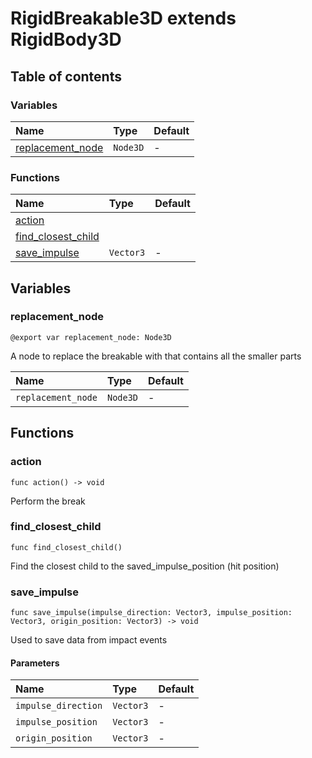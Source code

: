 # RigidBreakable3D extends RigidBody3D

## Table of contents

### Variables

|Name|Type|Default|
|:-|:-|:-|
|[replacement_node](#replacement_node)|`Node3D`|-|

### Functions

|Name|Type|Default|
|:-|:-|:-|
|[action](#action)|||
|[find_closest_child](#find_closest_child)|||
|[save_impulse](#save_impulse)|`Vector3`|-|

## Variables

### replacement_node

```gdscript
@export var replacement_node: Node3D
```

A node to replace the breakable with that contains all the smaller parts

|Name|Type|Default|
|:-|:-|:-|
|`replacement_node`|`Node3D`|-|

## Functions

### action

```gdscript
func action() -> void
```

Perform the break

### find_closest_child

```gdscript
func find_closest_child()
```

Find the closest child to the saved_impulse_position (hit position)

### save_impulse

```gdscript
func save_impulse(impulse_direction: Vector3, impulse_position: Vector3, origin_position: Vector3) -> void
```

Used to save data from impact events

#### Parameters

|Name|Type|Default|
|:-|:-|:-|
|`impulse_direction`|`Vector3`|-|
|`impulse_position`|`Vector3`|-|
|`origin_position`|`Vector3`|-|

